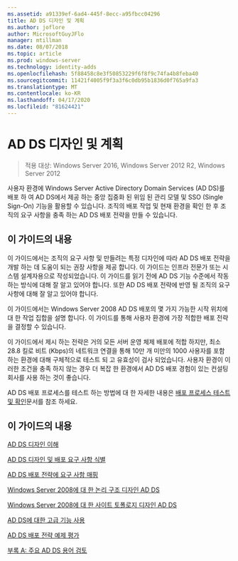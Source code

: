 ```yaml
---
ms.assetid: a91339ef-6ad4-445f-8ecc-a95fbcc04296
title: AD DS 디자인 및 계획
ms.author: joflore
author: MicrosoftGuyJFlo
manager: mtillman
ms.date: 08/07/2018
ms.topic: article
ms.prod: windows-server
ms.technology: identity-adds
ms.openlocfilehash: 5f88458c8e3f50853229f6f8f9c74fa4b8feba40
ms.sourcegitcommit: 11421f4005f9f3a3f6c0db95b1836d0f765a9fa3
ms.translationtype: MT
ms.contentlocale: ko-KR
ms.lasthandoff: 04/17/2020
ms.locfileid: "81624421"
---
```

# <a name="ad-ds-design-and-planning"></a>AD DS 디자인 및 계획

> 적용 대상: Windows Server 2016, Windows Server 2012 R2, Windows Server 2012

사용자 환경에 Windows Server Active Directory Domain Services (AD DS)를 배포 하 여 AD DS에서 제공 하는 중앙 집중화 된 위임 된 관리 모델 및 SSO (Single Sign-On) 기능을 활용할 수 있습니다. 조직의 배포 작업 및 현재 환경을 확인 한 후 조직의 요구 사항을 충족 하는 AD DS 배포 전략을 만들 수 있습니다.

## <a name="about-this-guide"></a>이 가이드의 내용

이 가이드에서는 조직의 요구 사항 및 만들려는 특정 디자인에 따라 AD DS 배포 전략을 개발 하는 데 도움이 되는 권장 사항을 제공 합니다. 이 가이드는 인프라 전문가 또는 시스템 설계자용으로 작성되었습니다. 이 가이드를 읽기 전에 AD DS 기능 수준에서 작동 하는 방식에 대해 잘 알고 있어야 합니다. 또한 AD DS 배포 전략에 반영 될 조직의 요구 사항에 대해 잘 알고 있어야 합니다.

이 가이드에서는 Windows Server 2008 AD DS 배포의 몇 가지 가능한 시작 위치에 대 한 작업 집합을 설명 합니다. 이 가이드를 통해 사용자 환경에 가장 적합한 배포 전략을 결정할 수 있습니다.

이 가이드에서 제시 하는 전략은 거의 모든 서버 운영 체제 배포에 적합 하지만, 최소 28.8 킬로 비트 (Kbps)의 네트워크 연결을 통해 10만 개 미만의 1000 사용자를 포함 하는 환경에 대해 구체적으로 테스트 되 고 유효성이 검사 되었습니다. 사용자 환경이 이러한 조건을 충족 하지 않는 경우 더 복잡 한 환경에서 AD DS 배포 경험이 있는 컨설팅 회사를 사용 하는 것이 좋습니다.

AD DS 배포 프로세스를 테스트 하는 방법에 대 한 자세한 내용은 [배포 프로세스 테스트 및 확인](https://docs.microsoft.com/previous-versions/windows/it-pro/windows-server-2003/cc772722(v=ws.10))문서를 참조 하세요.

## <a name="in-this-guide"></a>이 가이드의 내용

[AD DS 디자인 이해](Understanding-AD-DS-Design.md)

[AD DS 디자인 및 배포 요구 사항 식별](Identifying-Your-AD-DS-Design-and-Deployment-Requirements.md)

[AD DS 배포 전략에 요구 사항 매핑](Mapping-Your-Requirements-to-an-AD-DS-Deployment-Strategy.md)

[Windows Server 2008에 대 한 논리 구조 디자인 AD DS](Designing-the-Logical-Structure.md)

[Windows Server 2008에 대 한 사이트 토폴로지 디자인 AD DS](Designing-the-Site-Topology.md)

[AD DS에 대한 고급 기능 사용](Enabling-Advanced-Features-for-AD-DS.md)

[AD DS 배포 전략 예제 평가](Evaluating-AD-DS-Deployment-Strategy-Examples.md)

[부록 A: 주요 AD DS 용어 검토](Appendix-A--Reviewing-Key-AD-DS-Terms.md)
